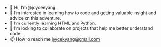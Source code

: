 - 👋 Hi, I’m @joyceeyang
- 👀 I’m interested in learning how to code and getting valuable insight and advice on this adventure.
- 🌱 I’m currently learning HTML and Python.
- 💞️ I’m looking to collaborate on projects that help me better understand code.
- 📫 How to reach me joycekyang@gmail.com

<!---
joyceeyang/joyceeyang is a ✨ special ✨ repository because its `README.md` (this file) appears on your GitHub profile.
You can click the Preview link to take a look at your changes.
--->
